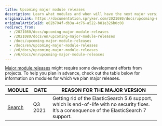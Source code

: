 ```yaml
---
title: Upcoming major module releases
description: Learn what modules and when will have the next major versions release
originalLink: https://documentation.spryker.com/2021080/docs/upcoming-major-module-releases
originalArticleId: e02b704f-db3a-4c76-a522-b81e326b0c08
redirect_from:
  - /2021080/docs/upcoming-major-module-releases
  - /2021080/docs/en/upcoming-major-module-releases
  - /docs/upcoming-major-module-releases
  - /docs/en/upcoming-major-module-releases
  - /v6/docs/upcoming-major-module-releases
  - /v6/docs/en/upcoming-major-module-releases
---
```


[Major module releases](/docs/scos/dev/developer-guides/{{page.version}}/architecture-guide/module-api/semantic-versioning-major-vs.-minor-vs.-patch-release.html#what-is-a--major-release--) might require some development efforts from projects. To help you plan in advance, check out the table below for information on modules for which we plan major releases.

| MODULE | DATE | REASON FOR THE MAJOR VERSION |
| --- | --- | --- |
| [Search](https://github.com/spryker/search) | Q3 2021 | Getting rid of the ElasticSearch 5.6 support, which is end-of-life with no security fixes. It’s a consequence of the ElasticSearch 7 support. |




